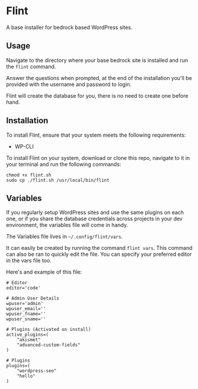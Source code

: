 # Flint

A base installer for bedrock based WordPress sites.

## Usage

Navigate to the directory where your base bedrock site is installed and run the `flint` command.

Answer the questions when prompted, at the end of the installation you'll be provided with the username and password to login.

Flint will create the database for you, there is no need to create one before hand.

## Installation
To install Flint, ensure that your system meets the following requirements:

* WP-CLI

To install Flint on your system, download or clone this repo, navigate to it in your terminal and run the following commands:

~~~~
chmod +x flint.sh
sudo cp ./flint.sh /usr/local/bin/flint
~~~~

## Variables

If you regularly setup WordPress sites and use the same plugins on each one, or if you share the database credentials across projects in your dev environment, the variables file will come in handy.

The Variables file lives in `~/.config/flint/vars`.

It can easily be created by running the command `flint vars`. This command can also be ran to quickly edit the file. You can specify your preferred editor in the vars file too. 

Here's and example of this file:

~~~~
# Editor
editor='code'

# Admin User Details
wpuser='admin'
wpuser_email=''
wpuser_fname=''
wpuser_sname=''

# Plugins (Activated on install)
active_plugins=(
	"akismet"
	"advanced-custom-fields"
)

# Plugins
plugins=(
	"wordpress-seo"
	"hello"
)
~~~~